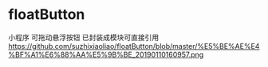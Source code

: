 # floatButton
小程序 可拖动悬浮按钮 已封装成模块可直接引用
https://github.com/suzhixiaoliao/floatButton/blob/master/%E5%BE%AE%E4%BF%A1%E6%88%AA%E5%9B%BE_20190110160957.png
